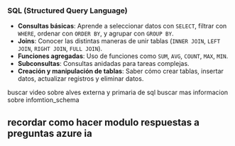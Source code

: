 ### **SQL (Structured Query Language)**

- **Consultas básicas**: Aprende a seleccionar datos con `SELECT`, filtrar con `WHERE`, ordenar con `ORDER BY`, y agrupar con `GROUP BY`.
- **Joins**: Conocer las distintas maneras de unir tablas (`INNER JOIN`, `LEFT JOIN`, `RIGHT JOIN`, `FULL JOIN`).
- **Funciones agregadas**: Uso de funciones como `SUM`, `AVG`, `COUNT`, `MAX`, `MIN`.
- **Subconsultas**: Consultas anidadas para tareas complejas.
- **Creación y manipulación de tablas**: Saber cómo crear tablas, insertar datos, actualizar registros y eliminar datos.

buscar video sobre alves externa y primaria de sql
buscar mas informacion sobre infomtion_schema

## recordar como hacer modulo respuestas a preguntas azure ia 